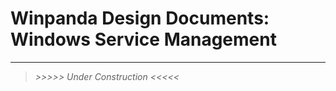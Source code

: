 # Winpanda Design Documents: Windows Service Management

-------------------------------------------------------------------------------
>_>>>>> Under Construction <<<<<_
